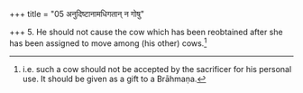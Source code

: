 +++
title = "05 अनुदिष्टानामधिगतान् न गोषु"

+++
5. He should not cause the cow which has been reobtained after she has been assigned to move among (his other) cows.[^1]  


[^1]: i.e. such a cow should not be accepted by the sacrificer for his personal use. It should be given as a gift to a Brāhmaṇa.
